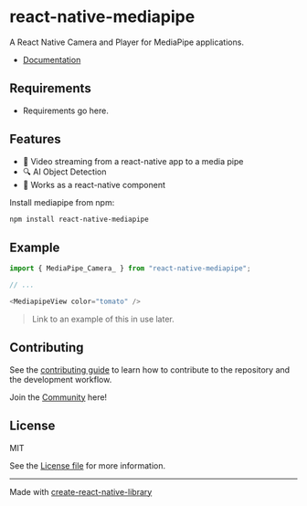 # react-native-mediapipe

A React Native Camera and Player for MediaPipe applications.

* [Documentation](https://cdiddy77.github.io/react-native-mediapipe/)

## Requirements
* Requirements go here.

## Features
* 🎥 Video streaming from a react-native app to a media pipe
* 🔍 AI Object Detection
* 🧩 Works as a react-native component

Install mediapipe from npm:
```sh
npm install react-native-mediapipe
```

## Example

```js
import { MediaPipe_Camera_ } from "react-native-mediapipe";

// ...

<MediapipeView color="tomato" />
```

> Link to an example of this in use later.

## Contributing

See the [contributing guide](CONTRIBUTING.md) to learn how to contribute to the repository and the development workflow.

Join the [Community](https://discord.gg/ApuAzVnAaX) here! 

## License

MIT

See the [License file](LICENSE) for more information.

---

Made with [create-react-native-library](https://github.com/callstack/react-native-builder-bob)
